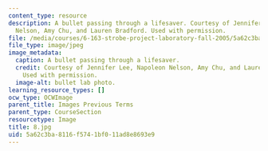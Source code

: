 ```yaml
---
content_type: resource
description: A bullet passing through a lifesaver. Courtesy of Jennifer Lee, Napoleon
  Nelson, Amy Chu, and Lauren Bradford. Used with permission.
file: /media/courses/6-163-strobe-project-laboratory-fall-2005/5a62c3ba8116f5741bf011ad8e8693e9_8.jpg
file_type: image/jpeg
image_metadata:
  caption: A bullet passing through a lifesaver.
  credit: Courtesy of Jennifer Lee, Napoleon Nelson, Amy Chu, and Lauren Bradford.
    Used with permission.
  image-alt: bullet lab photo.
learning_resource_types: []
ocw_type: OCWImage
parent_title: Images Previous Terms
parent_type: CourseSection
resourcetype: Image
title: 8.jpg
uid: 5a62c3ba-8116-f574-1bf0-11ad8e8693e9
---
```

